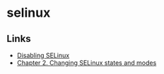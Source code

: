 # selinux

## Links

- [Disabling SELinux](https://www.ibm.com/docs/en/ahte/4.0?topic=troubleshooting-disabling-selinux)
- [Chapter 2. Changing SELinux states and modes](https://access.redhat.com/documentation/en-us/red_hat_enterprise_linux/8/html/using_selinux/changing-selinux-states-and-modes_using-selinux)
